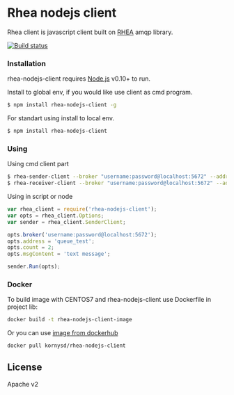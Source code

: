 # Rhea nodejs client
Rhea client is javascript client built on [RHEA](https://www.npmjs.com/package/rhea) amqp library.

[![Build status](https://ci.appveyor.com/api/projects/status/08ivt2jny85oon8o?svg=true)](https://ci.appveyor.com/project/dkornel/rhea-nodejs-client)

### Installation

rhea-nodejs-client requires [Node.js](https://nodejs.org/) v0.10+ to run.

Install to global env, if you would like use client as cmd program.

```sh
$ npm install rhea-nodejs-client -g
```

For standart using install to local env.

```sh
$ npm install rhea-nodejs-client
```

### Using

Using cmd client part

```sh
$ rhea-sender-client --broker "username:password@localhost:5672" --address "queue_test" --count 2 --msg-content "text message" --log-msgs dict
$ rhea-receiver-client --broker "username:password@localhost:5672" --address "queue_test" --count 2 --log-msgs dict
```

Using in script or node

```js
var rhea_client = require('rhea-nodejs-client');
var opts = rhea_client.Options;
var sender = rhea_client.SenderClient;

opts.broker('username:password@localhost:5672');
opts.address = 'queue_test';
opts.count = 2;
opts.msgContent = 'text message';

sender.Run(opts);
```

### Docker
To build image with CENTOS7 and rhea-nodejs-client use Dockerfile in project lib:
```sh
docker build -t rhea-nodejs-client-image
```

Or you can use [image from dockerhub](https://hub.docker.com/r/kornysd/rhea-nodejs-client/)
```sh
docker pull kornysd/rhea-nodejs-client
```



License
----

Apache v2
